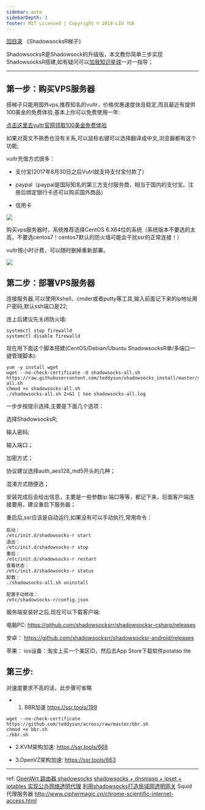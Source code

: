 ```yaml
---
sidebar: auto
sidebarDepth: 3
footer: MIT Licensed | Copyright © 2018-LIU YUE
---
```


[回目录](/docs/software)  《ShadowsocksR梯子》

ShadowsocksR是Shadowsock的升级版，本文教你简单三步实现ShadowsocksR搭建,如有疑问可以[加我知识星球](https://t.zsxq.com/3BayjMb)一对一指导；

---

## 第一步：购买VPS服务器

搭梯子只能用国外vps,推荐知名的vultr，价格优惠速度快且稳定,而且最近有提供100美金的免费体验,基本上你可以免费使用一年:

[点击这里去vultr官网领取100美金免费体验](https://www.vultr.com/?ref=8491735-6G)

如果对英文不熟悉也没有关系,可以鼠标右键可以选择翻译成中文,浏览器都有这个功能;

vultr充值方式很多：

+ 支付宝(2017年8月30日之后Vutrl就支持支付宝付款了）

+ paypal（paypal是国际知名的第三方支付服务商，相当于国内的支付宝。注册后绑定银行卡还可以购买国外商品）

+ 信用卡

![](/docs/docs_image/software/network/vps/vultr01.png)

购买vps服务器时，系统推荐选择CentOS 6.X64位的系统（系统版本不要选的太高，不要选centos7！centos7默认的防火墙可能会干扰ssr的正常连接！）

vultr按小时计费，可以随时删掉重新部署。

![](/docs/docs_image/software/network/vps/vultr02.png)

## 第二步：部署VPS服务器

连接服务器,可以使用Xshell、cmder或者putty等工具,输入前面记下来的ip地址用户密码,默认ssh端口是22;

连上后建议先关闭防火墙:
```
systemctl stop firewalld
systemctl disable firewalld
```

现在用下面这个脚本搭建(CentOS/Debian/Ubuntu ShadowsocksR单/多端口一键管理脚本):

```
yum -y install wget
wget --no-check-certificate -O shadowsocks-all.sh https://raw.githubusercontent.com/teddysun/shadowsocks_install/master/shadowsocks-all.sh
chmod +x shadowsocks-all.sh
./shadowsocks-all.sh 2>&1 | tee shadowsocks-all.log
```

一步步按提示选择,主要是下面几个选项：

选择ShadowsocksR;

输入密码;

输入端口；

加密方式；

协议建议选择auth_aes128_md5开头的几种；

混淆方式随便选；

安装完成后会给出信息，主要是一些参数ip 端口等等，都记下来，后面客户端连接要用，建议重启下服务器；

重启后,ssr应该是自动运行,如果没有可以手动执行,常用命令：
```
启动：
/etc/init.d/shadowsocks-r start
退出：
/etc/init.d/shadowsocks-r stop
重启：
/etc/init.d/shadowsocks-r restart
查看状态：
/etc/init.d/shadowsocks-r status
卸载：
./shadowsocks-all.sh uninstall

配置手动修改：
/etc/shadowsocks-r/config.json
```

服务端安装好之后,现在可以下载客户端:

电脑PC: https://github.com/shadowsocksrr/shadowsocksr-csharp/releases

安卓：  https://github.com/shadowsocksrr/shadowsocksr-android/releases

苹果：  ios设备：淘宝上买一个美区ID，然后去App Store下载软件potatso lite

## 第三步:

对速度要求不高的话，此步骤可省略

+ 1. BBR加速
https://ssr.tools/199
```
wget --no-check-certificate https://github.com/teddysun/across/raw/master/bbr.sh
chmod +x bbr.sh
./bbr.sh
```

+ 2.KVM架构加速:
https://ssr.tools/668

+ 3.OpenVZ架构加速:
https://ssr.tools/663

---

ref:
[OpenWrt 路由器 shadowsocks](https://github.com/softwaredownload/openwrt-fanqiang/blob/master/SUMMARY.md)
[shadowsocks + dnsmasq + ipset + iptables 实现公办网络透明代理](https://witee.github.io/2016/12/01/%E5%85%AC%E5%8F%B8%E7%BD%91%E5%85%B3%E4%BD%BF%E7%94%A8-shadowsocks-%E6%90%AD%E5%BB%BA%E7%BF%BB%E5%A2%99%E7%BD%91%E7%BB%9C/)
[利用shadowsocks打造局域网透明网关](https://medium.com/@oliviaqrs/%E5%88%A9%E7%94%A8shadowsocks%E6%89%93%E9%80%A0%E5%B1%80%E5%9F%9F%E7%BD%91%E7%BF%BB%E5%A2%99%E9%80%8F%E6%98%8E%E7%BD%91%E5%85%B3-fb82ccb2f729)
Squid 代理服务器
http://www.ciphermagic.cn/chrome-scientific-internet-access.html
